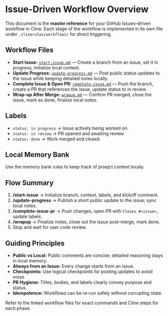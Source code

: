 # Issue-Driven Workflow Overview

This document is the **master reference** for your GitHub Issues–driven workflow in Cline. Each stage of the workflow is implemented in its own file under `.clinerules/workflows/` for direct triggering.

## Workflow Files

* **Start Issue:** [`start-issue.md`](./workflows/start-issue.md) — Create a branch from an issue, set it in progress, initialize local context.
* **Update Progress:** [`update-progress.md`](./workflows/update-progress.md) — Post public status updates to the issue while keeping detailed notes locally.
* **Complete Issue & Open PR:** [`complete-issue.md`](./workflows/complete-issue.md) — Push the branch, create a PR that references the issue, update status to in review.
* **Wrap-up After Merge:** [`wrapup.md`](./workflows/wrapup.md) — Confirm PR merged, close the issue, mark as done, finalize local notes.

## Labels

* `status: in progress` → Issue actively being worked on.
* `status: in review` → PR opened and awaiting review.
* `status: done` → Work merged and closed.

## Local Memory Bank

Use the memory bank rules to keep track of proejct context localy.

## Flow Summary

1. **/start-issue** → Initialize branch, context, labels, and kickoff comment.
2. **/update-progress** → Publish a short public update to the issue; sync local notes.
3. **/complete-issue-pr** → Push changes, open PR with `Closes #<issue>`, update labels.
4. **/wrapup** → Finalize notes, close out the issue post-merge, mark done.
5. Stop and wait for user code review.

## Guiding Principles

* **Public vs Local:** Public comments are concise; detailed reasoning stays in local memory.
* **Always from an Issue:** Every change starts from an issue.
* **Checkpoints:** Use logical checkpoints for posting updates to avoid noise.
* **PR Hygiene:** Titles, bodies, and labels clearly convey purpose and status.
* **Idempotence:** Workflows can be re-run safely without corrupting state.

Refer to the linked workflow files for exact commands and Cline steps for each phase.
